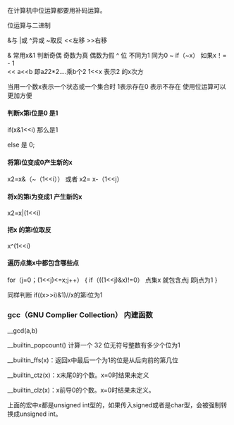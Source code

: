 在计算机中位运算都要用补码运算。

位运算与二进制

&与       |或      ^异或    ~取反   <<左移    >>右移


&   常用x&1 判断奇偶 奇数为真 偶数为假
^   位  不同为1 同为0
~   if（~x） 如果x！= - 1  
<<    a<<b    即a*2*2*2....乘b个2           1<<x  表示2 的x次方  

当用一个数x表示一个状态或一个集合时 1表示存在0 表示不存在
使用位运算可以更加方便

#### 判断x第i位是0 是1

if(x&1<<i)   那么是1

else 是 0;

#### 将第i位变成0产生新的x

x2=x&（~（1<<i）） 或者 x2= x-（1<<j）
#### 将x的第i为变成1 产生新的x

x2=x|(1<<i)
#### 把x 的第i位取反

x^(1<<i)

#### 遍历点集x中都包含哪些点

for（j=0；(1<<j)<=x;j++）
{
if（((1<<j)&x)!=0）
        点集x 就包含点j 即j点为1
}

同样判断      if((x>>i)&1)//x的第i位为1


### gcc（GNU Complier Collection） 内建函数

__gcd(a,b) 

__builtin_popcount() 计算一个 32 位无符号整数有多少个位为1

__builtin_ffs(x)：返回x中最后一个为1的位是从后向前的第几位

__builtin_ctz(x)：x末尾0的个数。x=0时结果未定义

__builtin_clz(x)：x前导0的个数。x=0时结果未定义。

上面的宏中x都是unsigned int型的，如果传入signed或者是char型，会被强制转换成unsigned int。